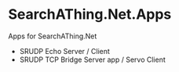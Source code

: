 # SearchAThing.Net.Apps

Apps for SearchAThing.Net
- SRUDP Echo Server / Client
- SRUDP TCP Bridge Server app / Servo Client
